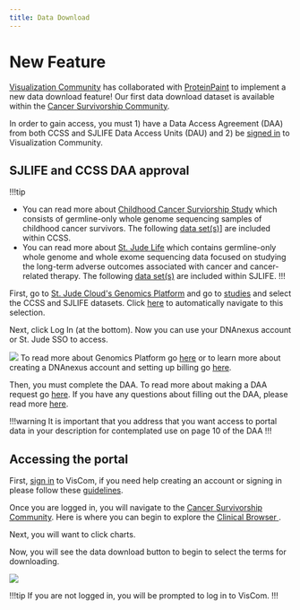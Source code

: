 ```yaml
---
title: Data Download
---
```


# New Feature
[Visualization Community](https://viz.stjude.cloud/) has collaborated with [ProteinPaint](https://proteinpaint.stjude.org/) to implement a new data download feature!
Our first data download dataset is available within the [Cancer Survivorship Community](https://viz.stjude.cloud/community/cancer-survivorship-community~4).

In order to gain access, you must 1) have a Data Access Agreement (DAA) from both CCSS and SJLIFE Data Access Units (DAU) and 2) be [signed in](https://viz.stjude.cloud/signin) to Visualization Community. 



## SJLIFE and CCSS DAA approval

!!!tip
- You can read more about [Childhood Cancer Surviorship Study](https://stjude.cloud/studies/clinical-genomics) which consists of germline-only whole genome sequencing samples of childhood cancer survivors. The following [data set(s)](https://university.stjude.cloud/docs/genomics-platform/about-our-data/dau-and-datasets/#childhood-cancer-survivor-study)] are included within CCSS.
- You can read more about [St. Jude Life](https://sjlife.stjude.org/) which contains germline-only whole genome and whole exome sequencing data focused on studying the long-term adverse outcomes associated with cancer and cancer-related therapy. The following [data set(s)](https://university.stjude.cloud/docs/genomics-platform/about-our-data/dau-and-datasets/#st-jude-life) are included within SJLIFE.
!!!


First, go to [St. Jude Cloud's Genomics Platform](https://platform.stjude.cloud/) and go to [studies](https://platform.stjude.cloud/data/cohorts) and select the CCSS and SJLIFE datasets. Click [here](https://platform.stjude.cloud/data/cohorts?selected_tags=SJC-DS-1002,SJC-DS-1005) to automatically navigate to this selection. 

Next, click Log In (at the bottom). Now you can use your DNAnexus account or St. Jude SSO to access. 

![](./genomics-platform.gif)
To read more about Genomics Platform go [here](https://university.stjude.cloud/docs/genomics-platform/) or to learn more about creating a DNAnexus account and setting up billing go [here](https://university.stjude.cloud/docs/genomics-platform/accounts-and-billing/).


Then, you must complete the DAA. To read more about making a DAA request go [here](https://university.stjude.cloud/docs/genomics-platform/requesting-data/making-a-data-request/). If you have any questions about filling out the DAA, please read more [here](https://university.stjude.cloud/docs/genomics-platform/requesting-data/how-to-fill-out-daa/). 

!!!warning
It is important that you address that you want access to portal data in your description for contemplated use on page 10 of the DAA
!!!



## Accessing the portal 

First, [sign in](https://viz.stjude.cloud/signin) to VisCom, if you need help creating an account or signing in please follow these [guidelines](https://university.stjude.cloud/docs/visualization-community/sign-in/).

Once you are logged in, you will navigate to the [Cancer Survivorship Community](https://viz.stjude.cloud/community/cancer-survivorship-community~4). Here is where you can begin to explore the [Clinical Browser ](https://viz.stjude.cloud/cancer-survivorship/visualization/clinical-data-browser~18). 

Next, you will want to click charts.

Now, you will see the data download button to begin to select the terms for downloading. 

![](./full.gif)

!!!tip
If you are not logged in, you will be prompted to log in to VisCom.
!!!






